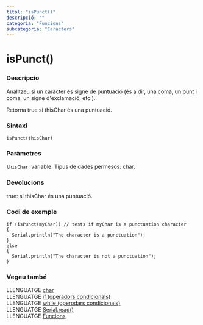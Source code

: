 ```yaml
---
títol: "isPunct()"
descripció: ""
categoria: "Funcions"
subcategoria: "Caracters"
---
```


# isPunct()

### Descripcio

Analitzeu si un caràcter és signe de puntuació (és a dir, una coma, un punt i coma, un signe d'exclamació, etc.).

Retorna true si thisChar és una puntuació.

### Sintaxi

`isPunct(thisChar)`

### Paràmetres

`thisChar`: variable. Tipus de dades permesos: char.

### Devolucions

true: si thisChar és una puntuació.

### Codi de exemple

```
if (isPunct(myChar)) // tests if myChar is a punctuation character
{  
  Serial.println("The character is a punctuation");
}
else
{
  Serial.println("The character is not a punctuation");
}
```

### Vegeu també

LLENGUATGE [char](../../Variables/Tipus-dades/char.md)  
LLENGUATGE [if (operadors condicionals)](../../Estructura/Control/if.md)  
LLENGUATGE [while (operodars condicionals)](../../Estructura/Control/while.md)  
LLENGUATGE [Serial.read()](../Comunicacio/Serial/read().md)  
LLENGUATGE [Funcions](../Funcions.md)   
